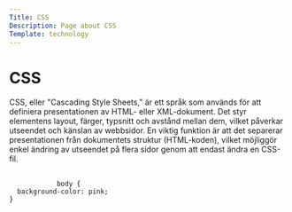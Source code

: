 ```yaml
---
Title: CSS
Description: Page about CSS
Template: technology
---
```


<h1>CSS</h1>

CSS, eller "Cascading Style Sheets," är ett språk som används för att definiera presentationen av HTML- eller XML-dokument. Det styr elementens layout, färger, typsnitt och avstånd mellan dem, vilket påverkar utseendet och känslan av webbsidor. En viktig funktion är att det separerar presentationen från dokumentets struktur (HTML-koden), vilket möjliggör enkel ändring av utseendet på flera sidor genom att endast ändra en CSS-fil.

<pre>
            <code class="language-css"> 
            body {
  background-color: pink;
} </code>
    
